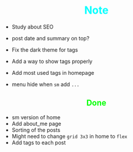 # <div style="text-align:center; color:cyan"> Note </div>

* Study about SEO
* post date and summary on top?

* Fix the dark theme for tags
* Add a way to show tags properly
* Add most used tags in homepage

* menu hide when `sm` add `...`

## <div style="text-align:center; color:lime"> Done </div>

* sm version of home
* Add about_me page
* Sorting of the posts
* Might need to change `grid 3x3` in home to `flex`
* Add tags to each post
